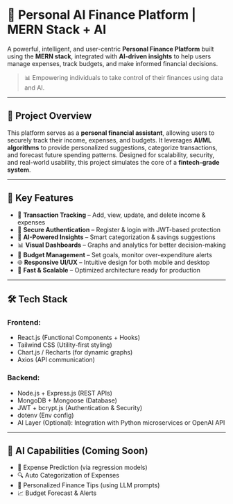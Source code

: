 # 💸 Personal AI Finance Platform | MERN Stack + AI

A powerful, intelligent, and user-centric **Personal Finance Platform** built using the **MERN stack**, integrated with **AI-driven insights** to help users manage expenses, track budgets, and make informed financial decisions.

> 📊 Empowering individuals to take control of their finances using data and AI.

---

## 🌟 Project Overview

This platform serves as a **personal financial assistant**, allowing users to securely track their income, expenses, and budgets. It leverages **AI/ML algorithms** to provide personalized suggestions, categorize transactions, and forecast future spending patterns. Designed for scalability, security, and real-world usability, this project simulates the core of a **fintech-grade system**.

---

## 🔑 Key Features

- 🧾 **Transaction Tracking** – Add, view, update, and delete income & expenses
- 🔐 **Secure Authentication** – Register & login with JWT-based protection
- 🧠 **AI-Powered Insights** – Smart categorization & savings suggestions
- 📊 **Visual Dashboards** – Graphs and analytics for better decision-making
- 💼 **Budget Management** – Set goals, monitor over-expenditure alerts
- 🌐 **Responsive UI/UX** – Intuitive design for both mobile and desktop
- 🚀 **Fast & Scalable** – Optimized architecture ready for production

---

## 🛠️ Tech Stack

### Frontend:
- React.js (Functional Components + Hooks)
- Tailwind CSS (Utility-first styling)
- Chart.js / Recharts (for dynamic graphs)
- Axios (API communication)

### Backend:
- Node.js + Express.js (REST APIs)
- MongoDB + Mongoose (Database)
- JWT + bcrypt.js (Authentication & Security)
- dotenv (Env config)
- AI Layer (Optional): Integration with Python microservices or OpenAI API

---

## 🧠 AI Capabilities (Coming Soon)

- 🧮 Expense Prediction (via regression models)
- 🔍 Auto Categorization of Expenses
- 💬 Personalized Finance Tips (using LLM prompts)
- 📈 Budget Forecast & Alerts

